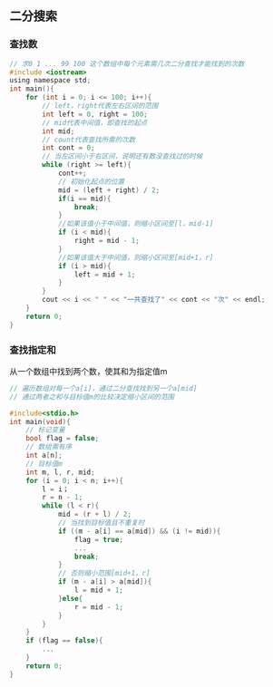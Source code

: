 <!--
 * @Description: 
 * @Version: 1.0
 * @Author: DaLao
 * @Email: dalao_li@163.com
 * @Date: 2021-11-16 23:14:50
 * @LastEditors: DaLao
 * @LastEditTime: 2022-01-13 01:32:37
-->

## 二分搜索


### 查找数
  
```c
// 求0 1 ... 99 100 这个数组中每个元素需几次二分查找才能找到的次数
#include <iostream>
using namespace std;
int main(){
	for (int i = 0; i <= 100; i++){
		// left，right代表左右区间的范围
		int left = 0, right = 100;
		// mid代表中间值，即查找的起点
		int mid;
		// count代表查找所需的次数
		int cont = 0;
		// 当左区间小于右区间，说明还有数没查找过的时候
		while (right >= left){
			cont++;
			// 初始化起点的位置
			mid = (left + right) / 2;
			if(i == mid){
				break;
			}
			//如果该值小于中间值，则缩小区间至[l，mid-1]
			if (i < mid){
				right = mid - 1;
			}
			//如果该值大于中间值，则缩小区间至[mid+1，r]
			if (i > mid){
				left = mid + 1;
			}
		}
		cout << i << " " << "一共查找了" << cont << "次" << endl;
	}
	return 0;
}
```


### 查找指定和

从一个数组中找到两个数，使其和为指定值m

```c
// 遍历数组对每一个a[i]，通过二分查找找到另一个a[mid]
// 通过两者之和与目标值m的比较决定缩小区间的范围

#include<stdio.h>
int main(void){
	// 标记变量
	bool flag = false;
	// 数组需有序
	int a[n];
	// 目标值m
	int m, l, r, mid;
	for (i = 0; i < n; i++){
		l = i；
		r = n - 1;
		while (l < r){
			mid = (r + l) / 2;
			// 当找到目标值且不重复时
			if ((m - a[i] == a[mid]) && (i != mid)){
				flag = true;
				...
				break;
			}
			// 否则缩小范围[mid+1，r]
			if (m - a[i] > a[mid]){
				l = mid + 1;
			}else{
				r = mid - 1;
			}
		}
	}
	if (flag == false){
		...
	}
	return 0;
}
```
